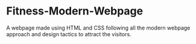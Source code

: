 # Fitness-Modern-Webpage
A webpage made using HTML and CSS following all the modern webpage approach and design tactics to attract the visitors.
